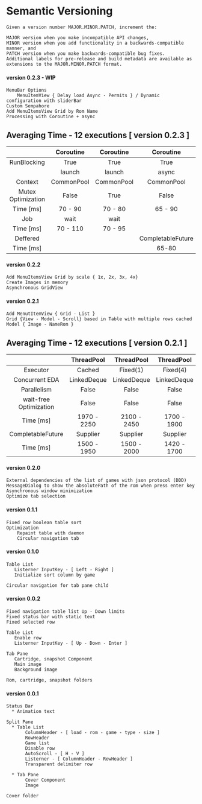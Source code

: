 Semantic Versioning
=========

```
Given a version number MAJOR.MINOR.PATCH, increment the:

MAJOR version when you make incompatible API changes,
MINOR version when you add functionality in a backwards-compatible manner, and
PATCH version when you make backwards-compatible bug fixes.
Additional labels for pre-release and build metadata are available as extensions to the MAJOR.MINOR.PATCH format.
```

#### version 0.2.3  - WIP
```
MenuBar Options
    MenuItemView { Delay load Async - Permits } / Dynamic configuration with sliderBar
Custom Sempahore
Add MenuItemsView Grid by Rom Name
Processing with Coroutine + async
```
## Averaging Time  - 12 executions [ version 0.2.3 ]

|                    	|  Coroutine  	|  Coroutine  	|     Coroutine     	|     Coroutine     	|
|:------------------:	|:-----------:	|:-----------:	|:-----------------:	|:-----------------:	|
|     RunBlocking    	|     True    	|     True    	|        True       	|        True       	|
|                    	| launch<Job> 	| launch<Job> 	|  async<Deferred>  	|  async<Deferred>  	|
|       Context      	|  CommonPool 	|  CommonPool 	|     CommonPool    	|     CommonPool    	|
| Mutex Optimization 	|    False    	|     True    	|       False       	|        True       	|
|      Time [ms]     	|   70 - 90   	|   70 - 80   	|      65 - 90      	|      50 - 60      	|
|         Job        	|     wait    	|     wait    	|                   	|                   	|
|      Time [ms]     	| 70 - 110    	| 70 - 95     	|                   	|                   	|
|      Deffered      	|             	|             	| CompletableFuture 	| CompletableFuture 	|
|      Time [ms]     	|             	|             	|       65-80       	|       45-50       	|


#### version 0.2.2 
```
Add MenuItemsView Grid by scale { 1x, 2x, 3x, 4x}
Create Images in memory
Asynchronous GridView
```

#### version 0.2.1
```
Add MenutItemView { Grid - List }
Grid {View - Model - Scroll} based in Table with multiple rows cached
Model { Image - NameRom }
```
## Averaging Time  - 12 executions [ version 0.2.1 ]

|                        	|  ThreadPool  	|  ThreadPool 	|  ThreadPool 	|  ThreadPoolExecutor 	|       Thread      	|       Thread      	|
|:----------------------:	|:------------:	|:-----------:	|:-----------:	|:-------------------:	|:-----------------:	|:-----------------:	|
|        Executor        	|    Cached    	|  Fixed(1)   	|  Fixed(4)   	|      Fixed(4)       	| ForkJoinPool(4)   	| ForkJoinPool(1)   	|
|     Concurrent  EDA    	|  LinkedDeque 	| LinkedDeque 	| LinkedDeque 	| LinkedBlockingDeque 	|    LinkedQueue    	|    LinkedQueue    	|
| Parallelism            	| False        	| False       	|    False    	|         True        	|        True       	| True              	|
| wait-free Optimization 	|     False    	|    False    	|    False    	|         True        	|       False       	|       False       	|
| Time [ms]              	| 1970 - 2250  	| 2100 - 2450 	| 1700 - 1900 	|     1200 - 1300     	|    1200 - 1340    	| 1900 - 2100       	|
|    CompletableFuture   	|   Supplier   	|   Supplier  	|   Supplier  	|       Supplier      	|      Supplier     	|      Supplier     	|
|  Time [ms]             	| 1500 - 1950  	| 1500 - 2000 	| 1420 - 1700 	| 1100 - 1350         	| 700 - 1240        	| 1500 - 1700       	|


#### version 0.2.0
```
External dependencies of the list of games with json protocol (DDD)
MessageDialog to show the absolutePath of the rom when press enter key
Asynchronous window minimization
Optimize tab selection
```

#### version 0.1.1
```
Fixed row boolean table sort
Optimization 
    Repaint table with daemon
    Circular navigation tab

```

#### version 0.1.0
```
Table List
   Listerner InputKey - [ Left - Right ]
   Initialize sort column by game
   
Circular navigation for tab pane child

```

#### version 0.0.2
```
Fixed navigation table list Up - Down limits
Fixed status bar with static text
Fixed selected row

Table List
   Enable row
   Listerner InputKey - [ Up - Down - Enter ]

Tab Pane
   Cartridge, snapshot Component
   Main image
   Background image

Rom, cartridge, snapshot folders
```

#### version 0.0.1
```
Status Bar
  * Animation text
  
Split Pane
  * Table List
       ColumnHeader - [ load - rom - game - type - size ]
       RowHeader
       Game list
       Disable row
       AutoScroll - [ H - V ] 
       Listerner - [ ColumnHeader - RowHeader ]
       Transparent delimiter row

  * Tab Pane
       Cover Component
       Image
       
Cover folder
```
